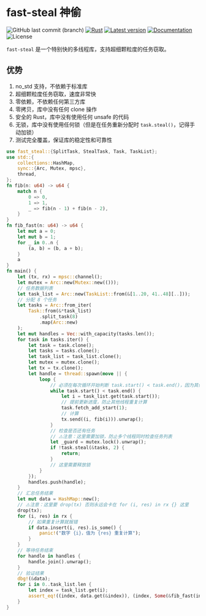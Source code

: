 # fast-steal 神偷

![GitHub last commit (branch)](https://img.shields.io/github/last-commit/fast-down/fast-steal/master)
[![Rust](https://github.com/fast-down/fast-steal/workflows/Test/badge.svg)](https://github.com/fast-down/fast-steal/actions)
[![Latest version](https://img.shields.io/crates/v/fast-steal.svg)](https://crates.io/crates/fast-steal)
[![Documentation](https://docs.rs/fast-steal/badge.svg)](https://docs.rs/fast-steal)
![License](https://img.shields.io/crates/l/fast-steal.svg)

`fast-steal` 是一个特别快的多线程库，支持超细颗粒度的任务窃取。

## 优势

1. no_std 支持，不依赖于标准库
2. 超细颗粒度任务窃取，速度非常快
3. 零依赖，不依赖任何第三方库
4. 零拷贝，库中没有任何 clone 操作
5. 安全的 Rust，库中没有使用任何 unsafe 的代码
6. 无锁，库中没有使用任何锁（但是在任务重新分配时 `task.steal()`，记得手动加锁）
7. 测试完全覆盖，保证库的稳定性和可靠性

```rust
use fast_steal::{SplitTask, StealTask, Task, TaskList};
use std::{
    collections::HashMap,
    sync::{Arc, Mutex, mpsc},
    thread,
};
fn fib(n: u64) -> u64 {
    match n {
        0 => 0,
        1 => 1,
        _ => fib(n - 1) + fib(n - 2),
    }
}
fn fib_fast(n: u64) -> u64 {
    let mut a = 0;
    let mut b = 1;
    for _ in 0..n {
        (a, b) = (b, a + b);
    }
    a
}
fn main() {
    let (tx, rx) = mpsc::channel();
    let mutex = Arc::new(Mutex::new(()));
    // 任务数据列表
    let task_list = Arc::new(TaskList::from(&[1..20, 41..48][..]));
    // 分配 8 个任务
    let tasks = Arc::from_iter(
        Task::from(&*task_list)
            .split_task(8)
            .map(Arc::new)
    );
    let mut handles = Vec::with_capacity(tasks.len());
    for task in tasks.iter() {
        let task = task.clone();
        let tasks = tasks.clone();
        let task_list = task_list.clone();
        let mutex = mutex.clone();
        let tx = tx.clone();
        let handle = thread::spawn(move || {
            loop {
                // 必须在每次循环开始判断 task.start() < task.end()，因为其他线程可能会修改 task
                while task.start() < task.end() {
                    let i = task_list.get(task.start());
                    // 提前更新进度，防止其他线程重复计算
                    task.fetch_add_start(1);
                    // 计算
                    tx.send((i, fib(i))).unwrap();
                }
                // 检查是否还有任务
                // ⚠️注意：这里需要加锁，防止多个线程同时检查任务列表
                let _guard = mutex.lock().unwrap();
                if !task.steal(&tasks, 2) {
                    return;
                }
                // 这里需要释放锁
            }
        });
        handles.push(handle);
    }
    // 汇总任务结果
    let mut data = HashMap::new();
    // ⚠️注意：这里要 drop(tx) 否则永远会卡在 for (i, res) in rx {} 这里
    drop(tx);
    for (i, res) in rx {
        // 如果重复计算就报错
        if data.insert(i, res).is_some() {
            panic!("数字 {i}，值为 {res} 重复计算");
        }
    }
    // 等待任务结束
    for handle in handles {
        handle.join().unwrap();
    }
    // 验证结果
    dbg!(&data);
    for i in 0..task_list.len {
        let index = task_list.get(i);
        assert_eq!((index, data.get(&index)), (index, Some(&fib_fast(index))));
    }
}
```

